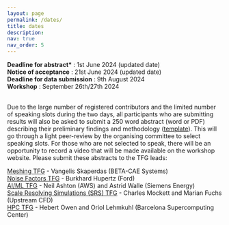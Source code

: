 ```yaml
---
layout: page
permalink: /dates/
title: dates
description: 
nav: true
nav_order: 5
---
```


<b>Deadline for abstract*</b> : 1st June 2024 (updated date) \
<b>Notice of acceptance</b> : 21st June 2024 (updated date) \
<b>Deadline for data submission</b> : 9th August 2024 \
<b>Workshop</b> : September 26th/27th 2024 
<br/><br/>

Due to the large number of registered contributors and the limited number of speaking slots during the two days, all participants who are submitting results will also be asked to submit a 250 word abstract (word or PDF) describing their preliminary findings and methodology ([template](https://autocfd4.s3.eu-west-1.amazonaws.com/autocfd4-abstract-template.docx)). This will go through a light peer-review by the organising committee to select speaking slots. 
For those who are not selected to speak, there will be an opportunity to record a video that will be made available on the workshop website.
Please submit these abstracts to the TFG leads:

[Meshing TFG](meshing@autocfd.org) - Vangelis Skaperdas (BETA-CAE Systems) \
[Noise Factors TFG](noise@autocfd.org) - Burkhard Hupertz (Ford) \
[AI/ML TFG](aiml@autocfd.org) - Neil Ashton (AWS) and Astrid Walle (Siemens Energy) \
[Scale Resolving Simulations (SRS) TFG](srs@autocfd.org) - Charles Mockett and Marian Fuchs (Upstream CFD) \
[HPC TFG](hpc@autocfd.org) - Hebert Owen and Oriol Lehmkuhl (Barcelona Supercomputing Center) 
